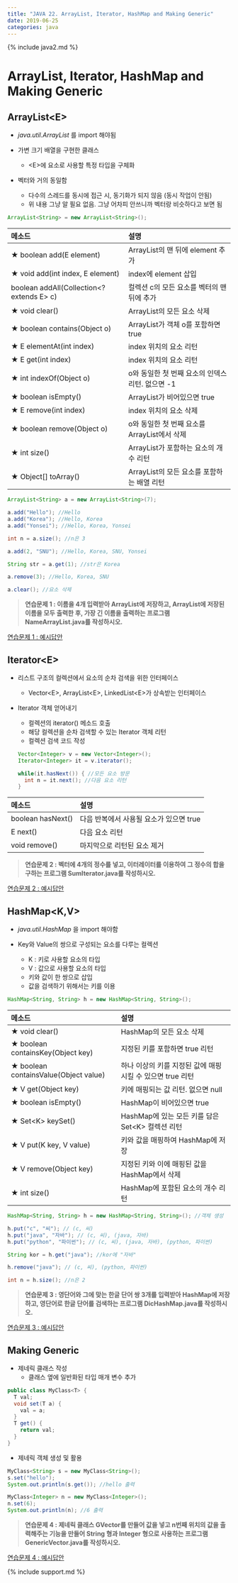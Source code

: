 ```yaml
---
title: "JAVA 22. ArrayList, Iterator, HashMap and Making Generic"
date: 2019-06-25
categories: java
---
```


{% include java2.md %}

# ArrayList, Iterator, HashMap and Making Generic

## ArrayList&lt;E&gt;

* *java.util.ArrayList* 를 import 해야됨

* 가변 크기 배열을 구현한 클래스
  * &lt;E&gt;에 요소로 사용할 특정 타입을 구체화
* 벡터와 거의 동일함
  * 다수의 스레드를 동시에 접근 시, 동기화가 되지 않음 (동시 작업이 안됨)
  * 위 내용 그냥 알 필요 없음. 그냥 어차피 안쓰니까 벡터랑 비슷하다고 보면 됨
  
~~~java
ArrayList<String> = new ArrayList<String>();
~~~

 메소드 | 설명 
:---|:---
★ boolean add(E element) | ArrayList의 맨 뒤에 element 추가
★ void add(int index, E element) | index에 element 삽입
boolean addAll(Collection&lt;? extends E&gt; c) | 컬렉션 c의 모든 요소를 벡터의 맨 뒤에 추가
★ void clear() | ArrayList의 모든 요소 삭제
★ boolean contains(Object o) | ArrayList가 객체 o를 포함하면 true
★ E elementAt(int index) | index 위치의 요소 리턴
★ E get(int index) | index 위치의 요소 리턴
★ int indexOf(Object o) | o와 동일한 첫 번째 요소의 인덱스 리턴. 없으면 -1
★ boolean isEmpty() | ArrayList가 비어있으면 true
★ E remove(int index) | index 위치의 요소 삭제
★ boolean remove(Object o) | o와 동일한 첫 번째 요소를 ArrayList에서 삭제
★ int size() | ArrayList가 포함하는 요소의 개수 리턴
★ Object[] toArray() | ArrayList의 모든 요소를 포함하는 배열 리턴


~~~java
ArrayList<String> a = new ArrayList<String>(7);

a.add("Hello"); //Hello
a.add("Korea"); //Hello, Korea
a.add("Yonsei"); //Hello, Korea, Yonsei

int n = a.size(); //n은 3

a.add(2, "SNU"); //Hello, Korea, SNU, Yonsei

String str = a.get(1); //str은 Korea

a.remove(3); //Hello, Korea, SNU

a.clear(); //요소 삭제
~~~

> **연습문제 1 : 이름을 4개 입력받아 ArrayList에 저장하고, ArrayList에 저장된 이름을 모두 출력한 후, 가장 긴 이름을 출력하는 프로그램 NameArrayList.java를 작성하시오.**

[연습문제 1 : 예시답안](https://github.com/DetegiCE/JavaStudy/blob/master/chapter7/NameArrayList.java)


## Iterator&lt;E&gt;

* 리스트 구조의 컬렉션에서 요소의 순차 검색을 위한 인터페이스
  * Vector&lt;E&gt;, ArrayList&lt;E&gt;, LinkedList&lt;E&gt;가 상속받는 인터페이스
* Iterator 객체 얻어내기
  * 컬렉션의 iterator() 메소드 호출
  * 해당 컬렉션을 순차 검색할 수 있는 Iterator 객체 리턴
  * 컬렉션 검색 코드 작성
  
  ~~~java
  Vector<Integer> v = new Vector<Integer>();
  Iterator<Integer> it = v.iterator();
  
  while(it.hasNext()) { //모든 요소 방문
    int n = it.next(); //다음 요소 리턴
  }
  ~~~

메소드 | 설명
:---|:---
boolean hasNext() | 다음 반복에서 사용될 요소가 있으면 true
E next() | 다음 요소 리턴
void remove() | 마지막으로 리턴된 요소 제거


> **연습문제 2 : 벡터에 4개의 정수를 넣고, 이터레이터를 이용하여 그 정수의 합을 구하는 프로그램 SumIterator.java를 작성하시오.**

[연습문제 2 : 예시답안](https://github.com/DetegiCE/JavaStudy/blob/master/chapter7/SumIterator.java)


## HashMap&lt;K,V&gt;

* *java.util.HashMap* 을 import 해야함

* Key와 Value의 쌍으로 구성되는 요소를 다루는 컬렉션
  * K : 키로 사용할 요소의 타입
  * V : 값으로 사용할 요소의 타입
  * 키와 값이 한 쌍으로 삽입
  * 값을 검색하기 위해서는 키를 이용
  
~~~java
HashMap<String, String> h = new HashMap<String, String>();
~~~


메소드 | 설명
:---|:---
★ void clear() | HashMap의 모든 요소 삭제
★ boolean containsKey(Object key) | 지정된 키를 포함하면 true 리턴
★ boolean containsValue(Object value) | 하나 이상의 키를 지정된 값에 매핑 시킬 수 있으면 true 리턴
★ V get(Object key) | 키에 매핑되는 값 리턴. 없으면 null
★ boolean isEmpty() | HashMap이 비어있으면 true
★ Set&lt;K&gt; keySet() | HashMap에 있는 모든 키를 담은 Set&lt;K&gt; 컬렉션 리턴
★ V put(K key, V value) | 키와 값을 매핑하여 HashMap에 저장
★ V remove(Object key) | 지정된 키와 이에 매핑된 값을 HashMap에서 삭제
★ int size() | HashMap에 포함된 요소의 개수 리턴


~~~java
HashMap<String, String> h = new HashMap<String, String>(); //객체 생성

h.put("c", "씨"); // (c, 씨)
h.put("java", "자바"); // (c, 씨), (java, 자바)
h.put("python", "파이썬"); // (c, 씨), (java, 자바), (python, 파이썬)

String kor = h.get("java"); //kor에 "자바"

h.remove("java"); // (c, 씨), (python, 파이썬)

int n = h.size(); //n은 2
~~~


> **연습문제 3 : 영단어와 그에 맞는 한글 단어 쌍 3개를 입력받아 HashMap에 저장하고, 영단어로 한글 단어를 검색하는 프로그램 DicHashMap.java를 작성하시오.**

[연습문제 3 : 예시답안](https://github.com/DetegiCE/JavaStudy/blob/master/chapter7/DicHashMap.java)


## Making Generic

* 제네릭 클래스 작성
  * 클래스 옆에 일반화된 타입 매개 변수 추가
 
~~~java
public class MyClass<T> {
  T val;
  void set(T a) {
    val = a;
  }
  T get() {
    return val;
  }
}
~~~

  * 제네릭 객체 생성 및 활용

~~~java
MyClass<String> s = new MyClass<String>();
s.set("hello");
System.out.println(s.get()); //hello 출력

MyClass<Integer> n = new MyClass<Integer>();
n.set(6);
System.out.println(n); //6 출력
~~~

> **연습문제 4 : 제네릭 클래스 GVector를 만들어 값을 넣고 n번째 위치의 값을 출력해주는 기능을 만들어 String 형과 Integer 형으로 사용하는 프로그램 GenericVector.java를 작성하시오.**

[연습문제 4 : 예시답안](https://github.com/DetegiCE/JavaStudy/blob/master/chapter7/GenericVector.java)

{% include support.md %}
